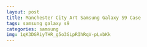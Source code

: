 ```yaml
---
layout: post
title: Manchester City Art Samsung Galaxy S9 Case
tags: samsung galaxy s9
categories: samsung
img: 1qK3DGRiyTHR_g5o3GLpRIhRqV-pLxbKk
---
```


